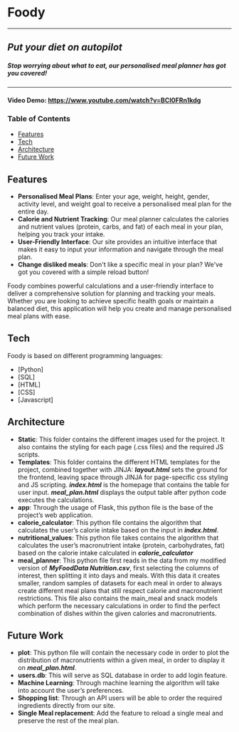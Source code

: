 # Foody
---
## _Put your diet on autopilot_
##### Stop worrying about what to eat, our personalised meal planner has got you covered!
------------------
#### Video Demo:  <https://www.youtube.com/watch?v=BCI0FRn1kdg>

### Table of Contents  
  * [Features](#features)
  * [Tech](#tech)
  * [Architecture](#architecture)
  * [Future Work](#future-work)


## Features

- **Personalised Meal Plans**: Enter your age, weight, height, gender, activity level, and weight goal to receive a personalised meal plan for the entire day.
- **Calorie and Nutrient Tracking**: Our meal planner calculates the calories and nutrient values (protein, carbs, and fat) of each meal in your plan, helping you track your intake.
- **User-Friendly Interface**: Our site provides an intuitive interface that makes it easy to input your information and navigate through the meal plan.
- **Change disliked meals**: Don't like a specific meal in your plan? We've got you covered with a simple reload button!

Foody combines powerful calculations and a user-friendly interface to deliver a comprehensive solution for planning and tracking your meals. Whether you are looking to achieve specific health goals or maintain a balanced diet, this application will help you create and manage personalised meal plans with ease.

## Tech

Foody is based on different programming languages:

- [Python]
- [SQL]
- [HTML]
- [CSS]
- [Javascript]

## Architecture
- **Static**: This folder contains the different images used for the project. It also contains the styling for each page (.css files) and the required JS scripts.
- **Templates**: This folder contains the different HTML templates for the project, combined together with JINJA: **_layout.html_** sets the ground for the frontend, leaving space through JINJA for page-specific css styling and JS scripting. **_index.html_** is the homepage that contains the table for user input. **_meal_plan.html_** displays the output table after python code executes the calculations.
- **app**: Through the usage of Flask, this python file is the base of the project’s web application.
- **calorie_calculator**: This python file contains the algorithm that calculates the user’s calorie intake based on the input in **_index.html_**. 
- **nutritional_values**: This python file takes contains the algorithm that calculates the user’s macronutrient intake (protein, carbohydrates, fat) based on the calorie intake calculated in **_calorie_calculator_**
- **meal_planner**: This python file first reads in the data from my modified version of **_MyFoodData Nutrition.csv_**, first selecting the columns of interest, then splitting it into days and meals. With this data it creates smaller, random samples of datasets for each meal in order to always create different meal plans that still respect calorie and macronutrient restrictions. This file also contains the main_meal and snack models which perform the necessary calculations in order to find the perfect combination of dishes within the given calories and macronutrients. 

## Future Work
- **plot**: This python file will contain the necessary code in order to plot the distribution of macronutrients within a given meal, in order to display it on **_meal_plan.html_**.
- **users.db**: This will serve as SQL database in order to add login feature.
- **Machine Learning**: Through machine learning the algorithm will take into account the user’s preferences.
- **Shopping list**: Through an API users will be able to order the required ingredients directly from our site.
- **Single Meal replacement**: Add the feature to reload a single meal and preserve the rest of the meal plan.